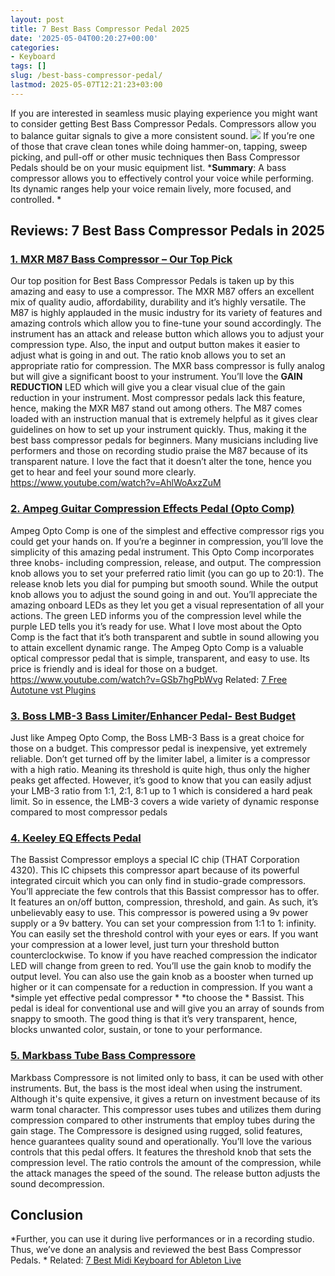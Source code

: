 ```yaml
---
layout: post
title: 7 Best Bass Compressor Pedal 2025
date: '2025-05-04T00:20:27+00:00'
categories:
- Keyboard
tags: []
slug: /best-bass-compressor-pedal/
lastmod: 2025-05-07T12:21:23+03:00
---
```


If you are interested in seamless music playing experience you might want to consider getting Best Bass Compressor Pedals. Compressors allow you to balance guitar signals to give a more consistent sound.
![](/assets/img/12/Pest-Control.jpg)
If you’re one of those that crave clean tones while doing hammer-on, tapping, sweep picking, and pull-off or other music techniques then Bass Compressor Pedals should be on your music equipment list.
***Summary**: A bass compressor allows you to effectively control your voice while performing. Its dynamic ranges help your voice remain lively, more focused, and controlled. *
## Reviews: 7 Best Bass Compressor Pedals in 2025
### [1. MXR M87 Bass Compressor – Our Top Pick](https://www.amazon.com/dp/B004LG72W8?tag=p-policy-20)
Our top position for Best Bass Compressor Pedals is taken up by this amazing and easy to use a compressor. The MXR M87 offers an excellent mix of quality audio, affordability, durability and it’s highly versatile.
[](https://www.amazon.com/dp/B004LG72W8?tag=p-policy-20)
[](https://www.amazon.com/dp/B0791WV9MG/?tag=p-policy-20)
[](https://www.amazon.com/dp/B01KWPTLQG/ref=as_li_ss_il?&linkCode=li3&tag=p-policy-20&linkId=1d5bedff8c59deadcb5756de1c4165d6)
[](https://www.amazon.com/dp/B01KWPTLQG/ref=as_li_ss_il?&linkCode=li2&tag=p-policy-20&linkId=2742498f1d11ed7b298176c4737e30ac)
[](https://www.amazon.com/dp/B00E1N09JO/?tag=p-policy-20)
The M87 is highly applauded in the music industry for its variety of features and amazing controls which allow you to fine-tune your sound accordingly.
The instrument has an attack and release button which allows you to adjust your compression type. Also, the input and output button makes it easier to adjust what is going in and out. The ratio knob allows you to set an appropriate ratio for compression.
The MXR bass compressor is fully analog but will give a significant boost to your instrument.
You’ll love the
**GAIN REDUCTION**
LED which will give you a clear visual clue of the gain reduction in your instrument. Most compressor pedals lack this feature, hence, making the MXR M87 stand out among others.
The M87 comes loaded with an instruction manual that is extremely helpful as it gives clear guidelines on how to set up your instrument quickly. Thus, making it the best bass compressor pedals for beginners.
Many musicians including live performers and those on recording studio praise the M87 because of its transparent nature. I love the fact that it doesn’t alter the tone, hence you get to hear and feel your sound more clearly.
https://www.youtube.com/watch?v=AhlWoAxzZuM
### [2. Ampeg Guitar Compression Effects Pedal (Opto Comp)](https://www.amazon.com/dp/B079H4YYP7?tag=p-policy-20)
Ampeg Opto Comp is one of the simplest and effective compressor rigs you could get your hands on.
[](https://www.amazon.com/dp/B079H4YYP7?tag=p-policy-20)
[](https://www.amazon.com/dp/B0791WV9MG/?tag=p-policy-20)
[](https://www.amazon.com/dp/B01KWPTLQG/ref=as_li_ss_il?&linkCode=li3&tag=p-policy-20&linkId=1d5bedff8c59deadcb5756de1c4165d6)
[](https://www.amazon.com/dp/B01KWPTLQG/ref=as_li_ss_il?&linkCode=li2&tag=p-policy-20&linkId=2742498f1d11ed7b298176c4737e30ac)
[](https://www.amazon.com/dp/B00E1N09JO/?tag=p-policy-20)
If you’re a beginner in compression, you’ll love the simplicity of this amazing pedal instrument. This Opto Comp incorporates three knobs- including compression, release, and output.
The compression knob allows you to set your preferred ratio limit (you can go up to 20:1). The release knob lets you dial for pumping but smooth sound. While the output knob allows you to adjust the sound going in and out.
You’ll appreciate the amazing onboard LEDs as they let you get a visual representation of all your actions. The green LED informs you of the compression level while the purple LED tells you it’s ready for use.
What I love most about the Opto Comp is the fact that it’s both transparent and subtle in sound allowing you to attain excellent dynamic range.
The Ampeg Opto Comp is a valuable optical compressor pedal that is simple, transparent, and easy to use. Its price is friendly and is ideal for those on a budget.
https://www.youtube.com/watch?v=GSb7hgPbWvg
Related:
[7 Free Autotune vst Plugins](https://pestpolicy.com/free-autotune-vst-plugins/)
### [3. Boss LMB-3 Bass Limiter/Enhancer Pedal- Best Budget](https://www.amazon.com/dp/B000SLP5M4?tag=p-policy-20)
Just like Ampeg Opto Comp, the Boss LMB-3 Bass is a great choice for those on a budget. This compressor pedal is inexpensive, yet extremely reliable.
[](https://www.amazon.com/dp/B000SLP5M4?tag=p-policy-20)
[](https://www.amazon.com/dp/B0791WV9MG/?tag=p-policy-20)
[](https://www.amazon.com/dp/B01KWPTLQG/ref=as_li_ss_il?&linkCode=li3&tag=p-policy-20&linkId=1d5bedff8c59deadcb5756de1c4165d6)
[](https://www.amazon.com/dp/B01KWPTLQG/ref=as_li_ss_il?&linkCode=li2&tag=p-policy-20&linkId=2742498f1d11ed7b298176c4737e30ac)
[](https://www.amazon.com/dp/B00E1N09JO/?tag=p-policy-20)
Don’t get turned off by the limiter label, a limiter is a compressor with a high ratio. Meaning its threshold is quite high, thus only the higher peaks get affected.
However, it’s good to know that you can easily adjust your LMB-3 ratio from 1:1, 2:1, 8:1 up to 1 which is considered a hard peak limit.
So in essence, the LMB-3 covers a wide variety of dynamic response compared to most compressor pedals
### [4. Keeley EQ Effects Pedal](https://www.amazon.com/dp/B00QXUMVBM?tag=p-policy-20)
The Bassist Compressor employs a special IC chip (THAT Corporation 4320). This IC chipsets this compressor apart because of its powerful integrated circuit which you can only find in studio-grade compressors.
[](https://www.amazon.com/dp/B00QXUMVBM?tag=p-policy-20)
[](https://www.amazon.com/dp/B0791WV9MG/?tag=p-policy-20)
[](https://www.amazon.com/dp/B01KWPTLQG/ref=as_li_ss_il?&linkCode=li3&tag=p-policy-20&linkId=1d5bedff8c59deadcb5756de1c4165d6)
[](https://www.amazon.com/dp/B01KWPTLQG/ref=as_li_ss_il?&linkCode=li2&tag=p-policy-20&linkId=2742498f1d11ed7b298176c4737e30ac)
[](https://www.amazon.com/dp/B00E1N09JO/?tag=p-policy-20)
You’ll appreciate the few controls that this Bassist compressor has to offer. It features an on/off button, compression, threshold, and gain. As such, it’s unbelievably easy to use.
This compressor is powered using a 9v power supply or a 9v battery. You can set your compression from 1:1 to 1: infinity. You can easily set the threshold control with your eyes or ears. If you want your compression at a lower level, just turn your threshold button counterclockwise.
To know if you have reached compression the indicator LED will change from green to red. You’ll use the gain knob to modify the output level. You can also use the gain knob as a booster when turned up higher or it can compensate for a reduction in compression.
If you want a
*simple yet effective pedal compressor *
*to choose the *
Bassist. This pedal is ideal for conventional use and will give you an array of sounds from snappy to smooth. The good thing is that it’s very transparent, hence, blocks unwanted color, sustain, or tone to your performance.
### [5. Markbass Tube Bass Compressore](https://www.amazon.com/dp/B003066QPO?tag=p-policy-20)
Markbass Compressore is not limited only to bass, it can be used with other instruments. But, the bass is the most ideal when using the instrument. Although it's quite expensive, it gives a return on investment because of its warm tonal character.
[](https://www.amazon.com/dp/B003066QPO?tag=p-policy-20)
[](https://www.amazon.com/dp/B0791WV9MG/?tag=p-policy-20)
[](https://www.amazon.com/dp/B01KWPTLQG/ref=as_li_ss_il?&linkCode=li3&tag=p-policy-20&linkId=1d5bedff8c59deadcb5756de1c4165d6)
[](https://www.amazon.com/dp/B01KWPTLQG/ref=as_li_ss_il?&linkCode=li2&tag=p-policy-20&linkId=2742498f1d11ed7b298176c4737e30ac)
[](https://www.amazon.com/dp/B00E1N09JO/?tag=p-policy-20)
This compressor uses tubes and utilizes them during compression compared to other instruments that employ tubes during the gain stage.
The Compressore is designed using rugged, solid features, hence guarantees quality sound and operationally.
You’ll love the various controls that this pedal offers. It features the threshold knob that sets the compression level. The ratio controls the amount of the compression, while the attack manages the speed of the sound. The release button adjusts the sound decompression.
## Conclusion
*Further, you can use it during live performances or in a recording studio. Thus, we’ve done an analysis and reviewed the best Bass Compressor Pedals. *
Related:
[7 Best Midi Keyboard for Ableton Live](https://pestpolicy.com/best-midi-keyboard-for-ableton/)
